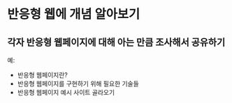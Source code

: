 # 반응형 웹에 개념 알아보기
## 각자 반응형 웹페이지에 대해 아는 만큼 조사해서 공유하기

예:
- 반응형 웹페이지란?
- 반응형 웹페이지를 구현하기 위해 필요한 기술들
- 반응형 웹페이지 예시 사이트 골라오기
